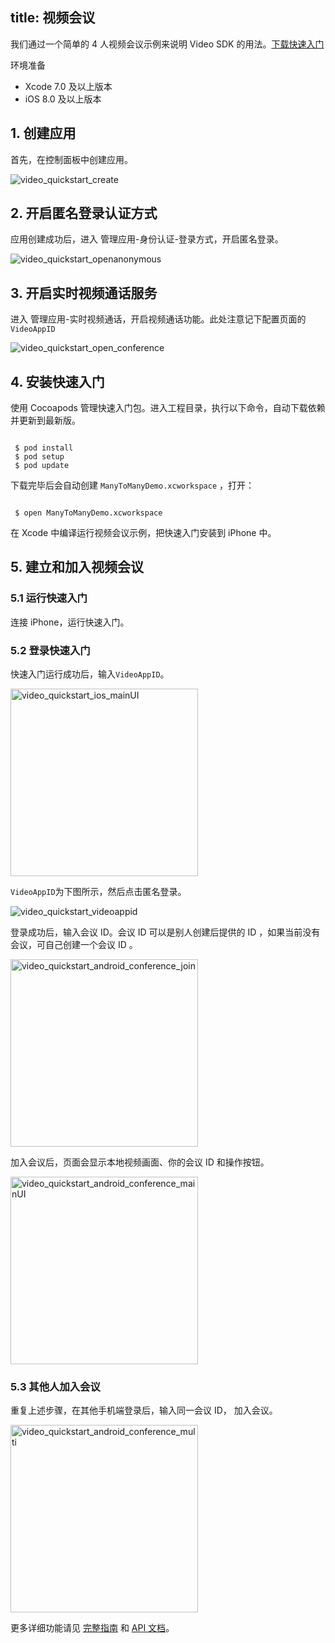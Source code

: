 
title: 视频会议
---
我们通过一个简单的 4 人视频会议示例来说明 Video SDK 的用法。[下载快速入门](https://github.com/WildDogTeam/video-demo-ios-conference/archive/master.zip)

<div class="env">
    <p class="env-title">环境准备</p>
    <ul>
        <li> Xcode 7.0 及以上版本 </li>
        <li> iOS 8.0 及以上版本 </li>
    </ul>
</div>


## 1. 创建应用

首先，在控制面板中创建应用。

<img src='/images/video_quickstart_create.png' alt="video_quickstart_create">

## 2. 开启匿名登录认证方式

应用创建成功后，进入 管理应用-身份认证-登录方式，开启匿名登录。

<img src='/images/openanonymous.png' alt="video_quickstart_openanonymous">

## 3. 开启实时视频通话服务

进入 管理应用-实时视频通话，开启视频通话功能。此处注意记下配置页面的`VideoAppID`

<img src='/images/video_quickstart_open_conference.jpg' alt="video_quickstart_open_conference">

## 4. 安装快速入门

使用 Cocoapods 管理快速入门包。进入工程目录，执行以下命令，自动下载依赖并更新到最新版。

```shell

 $ pod install
 $ pod setup
 $ pod update

```

下载完毕后会自动创建 `ManyToManyDemo.xcworkspace` ，打开：

```shell

 $ open ManyToManyDemo.xcworkspace

```

在 Xcode 中编译运行视频会议示例，把快速入门安装到 iPhone 中。

## 5. 建立和加入视频会议

### 5.1 运行快速入门

连接 iPhone，运行快速入门。

### 5.2 登录快速入门

快速入门运行成功后，输入`VideoAppID`。

<img src='/images/video_quickstart_ios_conference_0.jpg' alt="video_quickstart_ios_mainUI" width="300">

`VideoAppID`为下图所示，然后点击匿名登录。

<img src='/images/video_quickstart_videoappid.png' alt="video_quickstart_videoappid">

登录成功后，输入会议 ID。会议 ID 可以是别人创建后提供的 ID ，如果当前没有会议，可自己创建一个会议 ID 。

<img src='/images/video_quickstart_ios_conference_1.jpg' alt="video_quickstart_android_conference_join" width="300" >

加入会议后，页面会显示本地视频画面、你的会议 ID 和操作按钮。

<img src='/images/video_quickstart_ios_conference_2.jpg' alt="video_quickstart_android_conference_mainUI" width="300" >

### 5.3 其他人加入会议

重复上述步骤，在其他手机端登录后，输入同一会议 ID， 加入会议。

<img src='/images/video_quickstart_ios_conference_3.jpg' alt="video_quickstart_android_conference_multi" width="300" >


更多详细功能请见 [完整指南](/video/iOS/guide/core.html) 和  [API 文档](/video/iOS/api/WDGVideoClient.html)。
